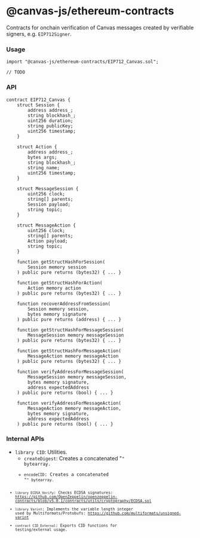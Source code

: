# @canvas-js/ethereum-contracts

Contracts for onchain verification of Canvas messages created by verifiable signers, e.g. `EIP712Signer`.

### Usage

```
import "@canvas-js/ethereum-contracts/EIP712_Canvas.sol";

// TODO
```

### API

```
contract EIP712_Canvas {
    struct Session {
        address address_;
        string blockhash_;
        uint256 duration;
        string publicKey;
        uint256 timestamp;
    }

    struct Action {
        address address_;
        bytes args;
        string blockhash_;
        string name;
        uint256 timestamp;
    }

    struct MessageSession {
        uint256 clock;
        string[] parents;
        Session payload;
        string topic;
    }

    struct MessageAction {
        uint256 clock;
        string[] parents;
        Action payload;
        string topic;
    }

    function getStructHashForSession(
        Session memory session
    ) public pure returns (bytes32) { ... }

    function getStructHashForAction(
        Action memory action
    ) public pure returns (bytes32) { ... }

    function recoverAddressFromSession(
        Session memory session,
        bytes memory signature
    ) public pure returns (address) { ... }

    function getStructHashForMessageSession(
        MessageSession memory messageSession
    ) public pure returns (bytes32) { ... }

    function getStructHashForMessageAction(
        MessageAction memory messageAction
    ) public pure returns (bytes32) { ... }

    function verifyAddressForMessageSession(
        MessageSession memory messageSession,
        bytes memory signature,
        address expectedAddress
    ) public pure returns (bool) { ... }

    function verifyAddressForMessageAction(
        MessageAction memory messageAction,
        bytes memory signature,
        address expectedAddress
    ) public pure returns (bool) { ... }
```

### Internal APIs

* `library CID`: Utilities.
    * `createDigest`: Creates a concatenated "<code><digest>" bytearray.
    * `encodeCID`: Creates a concatenated "<version><code><multihash>" bytearray.
* `library ECDSA_Verify`: Checks ECDSA signatures: https://github.com/OpenZeppelin/openzeppelin-contracts/blob/v5.0.1/contracts/utils/cryptography/ECDSA.sol
* `library Varint`: Implements the variable length integer used by Multiformats/Protobufs: https://github.com/multiformats/unsigned-varint
* `contract CID_External`: Exports CID functions for testing/external usage.
